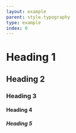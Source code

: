 ```yaml
---
layout: example
parent: style.typography
type: example
index: 0
---
```


# Heading 1

## Heading 2

### Heading 3

#### Heading 4

##### Heading 5
